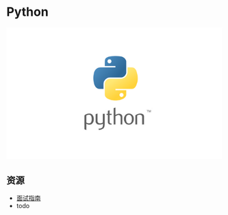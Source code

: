 # Python
![](../../static/python.png)

## 资源
- [面试指南](https://github.com/taizilongxu/interview_python)
- todo
